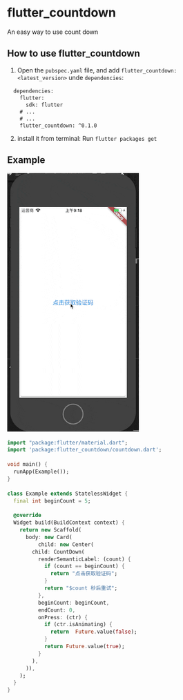 # flutter_countdown

An easy way to use count down

## How to use flutter_countdown

1. Open the `pubspec.yaml` file, and add `flutter_countdown: <latest_version>` unde `dependencies`:
```
  dependencies:
    flutter:
      sdk: flutter
    # ...
    # ...
    flutter_countdown: ^0.1.0
```

2. install it from terminal: Run `flutter packages get`

## Example

![example](./show.gif)

``` dart
import "package:flutter/material.dart";
import 'package:flutter_countdown/countdown.dart';

void main() {
  runApp(Example());
}

class Example extends StatelessWidget {
  final int beginCount = 5;
  
  @override
  Widget build(BuildContext context) {
    return new Scaffold(
      body: new Card(
          child: new Center(
        child: CountDown(
          renderSemanticLabel: (count) {
            if (count == beginCount) {
              return "点击获取验证码";
            }
            return "$count 秒后重试";
          },
          beginCount: beginCount,
          endCount: 0,
          onPress: (ctr) {
            if (ctr.isAnimating) {
              return  Future.value(false);
            }
            return Future.value(true);
          }
        ),
      )),
    );
  }
}
```
